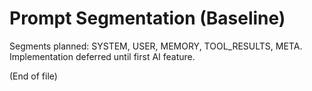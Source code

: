 # Prompt Segmentation (Baseline)

Segments planned: SYSTEM, USER, MEMORY, TOOL_RESULTS, META.
Implementation deferred until first AI feature.

(End of file)